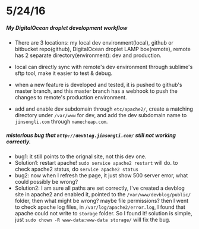 5/24/16
=======

##### My DigitalOcean droplet development workflow
*	There are 3 locations: my local dev environment(local), github or bitbucket repo(github), DigitalOcean droplet LAMP box(remote), remote has 2 separate directory(environment): dev and production.

*	local can directly sync with remote's dev environment through sublime's sftp tool, make it easier to test & debug.

*	when a new feature is developed and tested, it is pushed to github's master branch, and this master branch has a webhook to push the changes to remote's production environment.

*	add and enable dev subdomain through `etc/apache2/`, create a matching directory under `/var/www` for dev, and add the dev subdomain name to `jinsongli.com` through `namecheap.com`.

##### misterious bug that `http://devblog.jinsongli.com/` still not working correctly.
*	bug1: it still points to the orignal site, not this dev one.
*	Solution1: restart apache! `sudo service apache2 restart` will do. to check apache2 status, do `service apache2 status`
*	bug2: now when I refresh the page, it just show 500 server error, what could possibly be wrong?
*	Solution2: I am sure all paths are set correctly, I've created a devblog site in apache2 and enabled it, pointed to the `/var/www/devblog/public/` folder, then what might be wrong? maybe file permissions? then I went to check apache log files, in `/var/log/apache2/error.log`, I found that apache could not write to `storage` folder. So I found it! solution is simple, just `sudo chown -R www-data:www-data storage/` will fix the bug.